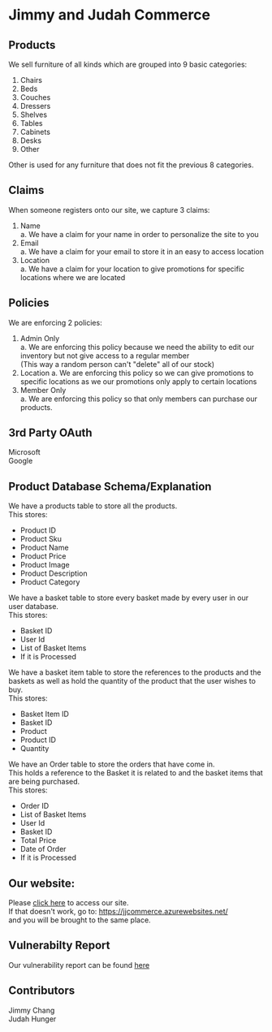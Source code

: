 # Jimmy and Judah Commerce 

## Products
We sell furniture of all kinds which are grouped into 9 basic categories:  
1. Chairs  
2. Beds  
3. Couches  
4. Dressers  
5. Shelves  
6. Tables  
7. Cabinets
8. Desks
9. Other  

Other is used for any furniture that does not fit the previous 8 categories.  

## Claims
When someone registers onto our site, we capture 3 claims:  
1. Name  
a. We have a claim for your name in order to personalize the site to you  
2. Email  
a. We have a claim for your email to store it in an easy to access location  
3. Location  
a. We have a claim for your location to give promotions for specific locations where we are located  

## Policies
We are enforcing 2 policies:  
1. Admin Only  
a. We are enforcing this policy because we need the ability to edit our inventory 
but not give access to a regular member  
(This way a random person can't "delete" all of our stock)  
2. Location
a. We are enforcing this policy so we can give promotions to specific locations 
as we our promotions only apply to certain locations  
3. Member Only  
a. We are enforcing this policy so that only members can purchase our products.  

## 3rd Party OAuth  
Microsoft  
Google  

## Product Database Schema/Explanation  
We have a products table to store all the products.  
This stores:  
  -  Product ID  
  -  Product Sku  
  -  Product Name  
  -  Product Price  
  -  Product Image  
  -  Product Description  
  -  Product Category  

We have a basket table to store every basket made by every user in our user database.  
This stores:  
  -  Basket ID  
  -  User Id  
  -  List of Basket Items  
  -  If it is Processed  

We have a basket item table to store the references to the products and the baskets 
as well as hold the quantity of the product that the user wishes to buy.  
This stores:  
  -  Basket Item ID
  -  Basket ID  
  -  Product  
  -  Product ID
  -  Quantity  

We have an Order table to store the orders that have come in.  
This holds a reference to the Basket it is related to and the basket items that are being purchased.  
This stores:  
  -  Order ID  
  -  List of Basket Items  
  -  User Id  
  -  Basket ID  
  -  Total Price  
  -  Date of Order  
  -  If it is Processed  

## Our website:  
Please [click here](https://jjcommerce.azurewebsites.net/) to access our site.  
If that doesn't work, go to: 
https://jjcommerce.azurewebsites.net/  
and you will be brought to the same place.  

## Vulnerabilty Report  
Our vulnerability report can be found [here](Vulnerability-Report.md)  

## Contributors
Jimmy Chang  
Judah Hunger  